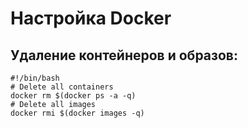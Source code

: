 # Настройка Docker

## Удаление контейнеров и образов:

```
#!/bin/bash
# Delete all containers
docker rm $(docker ps -a -q)
# Delete all images
docker rmi $(docker images -q)
```
